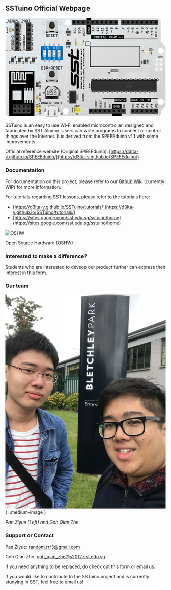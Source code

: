---
---

## SSTuino Official Webpage

![Populated PCB](https://raw.githubusercontent.com/d3lta-v/SSTuino/master/Image%20Assets/SSTuino.png)

SSTuino is an easy to use Wi-Fi enabled microcontroller, designed and fabricated by SST Alumni. Users can write programs to connect or control things over the Internet. It is derived from the SPEEEduino v1.1 with some improvements.

Official reference website (Original SPEEEduino): [https://d3lta-v.github.io/SPEEEduino/](https://d3lta-v.github.io/SPEEEduino/)

### Documentation

For documentation on this project, please refer to our [Github Wiki](https://github.com/sammy0025/SSTuino/wiki) (currently WIP) for more information.

For tutorials regarding SST lessons, please refer to the tutorials here:

* [https://d3lta-v.github.io/SSTuino/tutorials/](https://d3lta-v.github.io/SSTuino/tutorials/)
* [https://sites.google.com/sst.edu.sg/sstuino/home](https://sites.google.com/sst.edu.sg/sstuino/home)

![OSHW](https://www.oshwa.org/wp-content/uploads/2014/03/oshw-logo-100-px.png)

Open Source Hardware (OSHW)

### Interested to make a difference?

Students who are interested to deveop our product further can express their interest in [this form](https://forms.gle/ntMWiXFDy3Ya1Pq5A).

### Our team

![The Team](https://raw.githubusercontent.com/d3lta-v/SSTuino/master/Image%20Assets/IMG_3112.jpg){: .medium-image }

*Pan Ziyue (Left) and Goh Qian Zhe*

### Support or Contact

Pan Ziyue: [random.rrr3@gmail.com](mailto:random.rrr3@gmail.com)

Goh Qian Zhe: [goh_qian_zhe@s2012.sst.edu.sg](mailto:goh_qian_zhe@s2012.sst.edu.sg)

If you need anything to be replaced, do check out this form or email us.

If you would like to contribute to the SSTuino project and is currently studying in SST, feel free to email us!